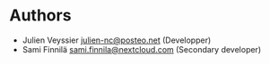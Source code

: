# Authors

* Julien Veyssier <julien-nc@posteo.net> (Developper)
* Sami Finnilä <sami.finnila@nextcloud.com> (Secondary developer)
